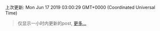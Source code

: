 
  
 上次更新: Mon Jun 17 2019 03:00:29 GMT+0000 (Coordinated Universal Time) 

 > 仅显示一小时内更新的post, [更多...](screenshots/)
  